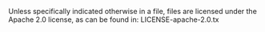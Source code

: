 Unless specifically indicated otherwise in a file, files are licensed under the Apache 2.0 license,
as can be found in: LICENSE-apache-2.0.tx